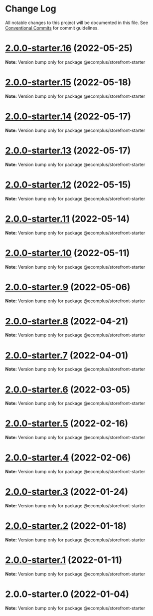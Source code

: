 # Change Log

All notable changes to this project will be documented in this file.
See [Conventional Commits](https://conventionalcommits.org) for commit guidelines.

# [2.0.0-starter.16](https://github.com/ecomplus/storefront-starter/compare/@ecomplus/storefront-starter@2.0.0-starter.15...@ecomplus/storefront-starter@2.0.0-starter.16) (2022-05-25)

**Note:** Version bump only for package @ecomplus/storefront-starter





# [2.0.0-starter.15](https://github.com/ecomplus/storefront-starter/compare/@ecomplus/storefront-starter@2.0.0-starter.14...@ecomplus/storefront-starter@2.0.0-starter.15) (2022-05-18)

**Note:** Version bump only for package @ecomplus/storefront-starter





# [2.0.0-starter.14](https://github.com/ecomplus/storefront-starter/compare/@ecomplus/storefront-starter@2.0.0-starter.13...@ecomplus/storefront-starter@2.0.0-starter.14) (2022-05-17)

**Note:** Version bump only for package @ecomplus/storefront-starter





# [2.0.0-starter.13](https://github.com/ecomplus/storefront-starter/compare/@ecomplus/storefront-starter@2.0.0-starter.12...@ecomplus/storefront-starter@2.0.0-starter.13) (2022-05-17)

**Note:** Version bump only for package @ecomplus/storefront-starter





# [2.0.0-starter.12](https://github.com/ecomplus/storefront-starter/compare/@ecomplus/storefront-starter@2.0.0-starter.11...@ecomplus/storefront-starter@2.0.0-starter.12) (2022-05-15)

**Note:** Version bump only for package @ecomplus/storefront-starter





# [2.0.0-starter.11](https://github.com/ecomplus/storefront-starter/compare/@ecomplus/storefront-starter@2.0.0-starter.10...@ecomplus/storefront-starter@2.0.0-starter.11) (2022-05-14)

**Note:** Version bump only for package @ecomplus/storefront-starter





# [2.0.0-starter.10](https://github.com/ecomplus/storefront-starter/compare/@ecomplus/storefront-starter@2.0.0-starter.9...@ecomplus/storefront-starter@2.0.0-starter.10) (2022-05-11)

**Note:** Version bump only for package @ecomplus/storefront-starter





# [2.0.0-starter.9](https://github.com/ecomplus/storefront-starter/compare/@ecomplus/storefront-starter@2.0.0-starter.8...@ecomplus/storefront-starter@2.0.0-starter.9) (2022-05-06)

**Note:** Version bump only for package @ecomplus/storefront-starter





# [2.0.0-starter.8](https://github.com/ecomplus/storefront-starter/compare/@ecomplus/storefront-starter@2.0.0-starter.7...@ecomplus/storefront-starter@2.0.0-starter.8) (2022-04-21)

**Note:** Version bump only for package @ecomplus/storefront-starter





# [2.0.0-starter.7](https://github.com/ecomplus/storefront-starter/compare/@ecomplus/storefront-starter@2.0.0-starter.6...@ecomplus/storefront-starter@2.0.0-starter.7) (2022-04-01)

**Note:** Version bump only for package @ecomplus/storefront-starter





# [2.0.0-starter.6](https://github.com/ecomplus/storefront-starter/compare/@ecomplus/storefront-starter@2.0.0-starter.5...@ecomplus/storefront-starter@2.0.0-starter.6) (2022-03-05)

**Note:** Version bump only for package @ecomplus/storefront-starter





# [2.0.0-starter.5](https://github.com/ecomplus/storefront-starter/compare/@ecomplus/storefront-starter@2.0.0-starter.4...@ecomplus/storefront-starter@2.0.0-starter.5) (2022-02-16)

**Note:** Version bump only for package @ecomplus/storefront-starter





# [2.0.0-starter.4](https://github.com/ecomplus/storefront-starter/compare/@ecomplus/storefront-starter@2.0.0-starter.3...@ecomplus/storefront-starter@2.0.0-starter.4) (2022-02-06)

**Note:** Version bump only for package @ecomplus/storefront-starter





# [2.0.0-starter.3](https://github.com/ecomplus/storefront-starter/compare/@ecomplus/storefront-starter@2.0.0-starter.2...@ecomplus/storefront-starter@2.0.0-starter.3) (2022-01-24)

**Note:** Version bump only for package @ecomplus/storefront-starter





# [2.0.0-starter.2](https://github.com/ecomplus/storefront-starter/compare/@ecomplus/storefront-starter@2.0.0-starter.1...@ecomplus/storefront-starter@2.0.0-starter.2) (2022-01-18)

**Note:** Version bump only for package @ecomplus/storefront-starter





# [2.0.0-starter.1](https://github.com/ecomplus/storefront-starter/compare/@ecomplus/storefront-starter@2.0.0-starter.0...@ecomplus/storefront-starter@2.0.0-starter.1) (2022-01-11)

**Note:** Version bump only for package @ecomplus/storefront-starter





# 2.0.0-starter.0 (2022-01-04)

**Note:** Version bump only for package @ecomplus/storefront-starter
